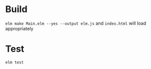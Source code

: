 # Build
`elm make Main.elm --yes --output elm.js` and `index.html` will load appropriately
# Test
`elm test`
